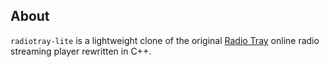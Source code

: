 ## About
```radiotray-lite``` is a lightweight clone of the original [Radio Tray](http://radiotray.sourceforge.net/) online radio streaming player rewritten in C++.
